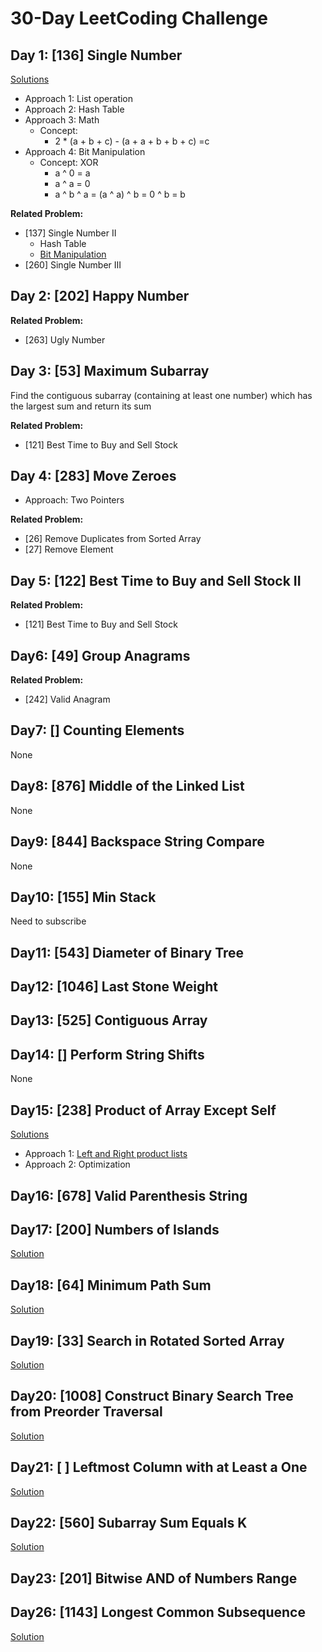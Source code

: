 # 30-Day LeetCoding Challenge
## Day 1: [136] Single Number
[Solutions](https://leetcode.com/explore/featured/card/30-day-leetcoding-challenge/528/week-1/3283/)
- Approach 1: List operation
- Approach 2: Hash Table
- Approach 3: Math
    - Concept: 
        - 2 * (a + b + c) - (a + a + b + b + c) =c
- Approach 4: Bit Manipulation
  - Concept: XOR
    - a ^ 0 = a
    - a ^ a = 0
    - a ^ b ^ a = (a ^ a) ^ b = 0 ^ b = b

**Related Problem:**
- [137] Single Number II
    - Hash Table
    - [Bit Manipulation](https://blog.csdn.net/wlwh90/article/details/89712795)
- [260] Single Number III


## Day 2: [202] Happy Number

**Related Problem:**
- [263] Ugly Number


## Day 3: [53] Maximum Subarray
Find the contiguous subarray (containing at least one number) which has the largest sum and return its sum

**Related Problem:**
- [121] Best Time to Buy and Sell Stock


## Day 4: [283] Move Zeroes
- Approach: Two Pointers

**Related Problem:**
- [26] Remove Duplicates from Sorted Array
- [27] Remove Element


## Day 5: [122] Best Time to Buy and Sell Stock II

**Related Problem:**
- [121] Best Time to Buy and Sell Stock


## Day6: [49] Group Anagrams

**Related Problem:**
- [242] Valid Anagram


## Day7: [] Counting Elements
None

## Day8: [876] Middle of the Linked List
None

## Day9: [844] Backspace String Compare
None

## Day10: [155] Min Stack
Need to subscribe

## Day11: [543] Diameter of Binary Tree

## Day12: [1046] Last Stone Weight

## Day13: [525] Contiguous Array

## Day14: [] Perform String Shifts
None

## Day15: [238] Product of Array Except Self
[Solutions](https://www.youtube.com/watch?v=u3Y7gGySnzk)
- Approach 1: [Left and Right product lists](https://www.youtube.com/watch?v=rpQhKorJRd8)
- Approach 2: Optimization

## Day16: [678] Valid Parenthesis String

## Day17: [200] Numbers of Islands
[Solution](https://www.youtube.com/watch?v=OMCZQe-oXe8)

## Day18: [64] Minimum Path Sum
[Solution](https://leetcode.com/problems/minimum-path-sum/discuss/584967/Python-Grid-reduction-(Sounds-fancy-but-a-simple-method)-no-additional-space)

## Day19: [33] Search in Rotated Sorted Array
[Solution](https://leetcode.com/problems/search-in-rotated-sorted-array/discuss/14437/Python-binary-search-solution-O(logn)-48ms)

## Day20: [1008] Construct Binary Search Tree from Preorder Traversal
[Solution](https://blog.csdn.net/fuxuemingzhu/article/details/88379241)

## Day21: [ ] Leftmost Column with at Least a One
[Solution](https://www.youtube.com/watch?v=_xRnjwnIh8k)

## Day22: [560] Subarray Sum Equals K
[Solution](https://leetcode.com/problems/subarray-sum-equals-k/discuss/341399/Python-clear-explanation-with-code-and-example)

## Day23: [201] Bitwise AND of Numbers Range


## Day26: [1143] Longest Common Subsequence
[Solution](https://www.youtube.com/watch?v=FWyANT-7iq8)

